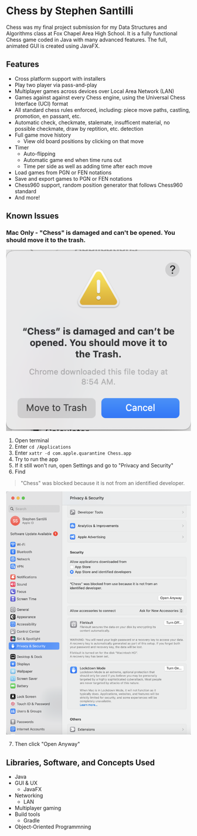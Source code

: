 # Chess by Stephen Santilli
Chess was my final project submission for my Data Structures and Algorithms class at Fox Chapel Area High School. It is a fully functional Chess game coded in Java with many advanced features. The full, animated GUI is created using JavaFX.

## Features
- Cross platform support with installers
- Play two player via pass-and-play
- Multiplayer games across devices over Local Area Network (LAN)
- Games against against every Chess engine, using the Universal Chess Interface (UCI) format
- All standard chess rules enforced, including: piece move paths, castling, promotion, en passant, etc.
- Automatic check, checkmate, stalemate, insufficent material, no possible checkmate, draw by reptition, etc. detection
- Full game move history
    - View old board positions by clicking on that move
- Timer
    - Auto-flipping
    - Automatic game end when time runs out
    - Time per side as well as adding time after each move
- Load games from PGN or FEN notations
- Save and export games to PGN or FEN notations
- Chess960 support, random position generator that follows Chess960 standard
- And more!


## Known Issues

### Mac Only - "Chess" is damaged and can't be opened. You should move it to the trash.
![Dialog displaying "'Chess' is damaged and can't be opened. You should move it to the Trash."](./DamagedScreenshot.png)

1. Open terminal
2. Enter `cd /Applications`
3. Enter `xattr -d com.apple.quarantine Chess.app`
4. Try to run the app
5. If it still won't run, open Settings and go to "Privacy and Security"
6. Find 
> "Chess" was blocked because it is not from an identified developer.

![Mac settings menu, on the "Privacy and Security" tab.](./SettingsScreenshot.png)

7. Then click "Open Anyway"

## Libraries, Software, and Concepts Used
- Java
- GUI & UX
    - JavaFX
- Networking
    - LAN
- Multiplayer gaming
- Build tools
    - Gradle
- Object-Oriented Programmning

